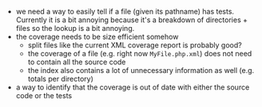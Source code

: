 - we need a way to easily tell if a file (given its pathname) has tests. Currently it is a bit annoying because it's a breakdown of directories + files so the lookup is a bit annoying.
- the coverage needs to be size efficient somehow
  - split files like the current XML coverage report is probably good?
  - the coverage of a file (e.g. right now `MyFile.php.xml`) does not need to contain all the source code
  - the index also contains a lot of unnecessary information as well (e.g. totals per directory)
- a way to identify that the coverage is out of date with either the source code or the tests
